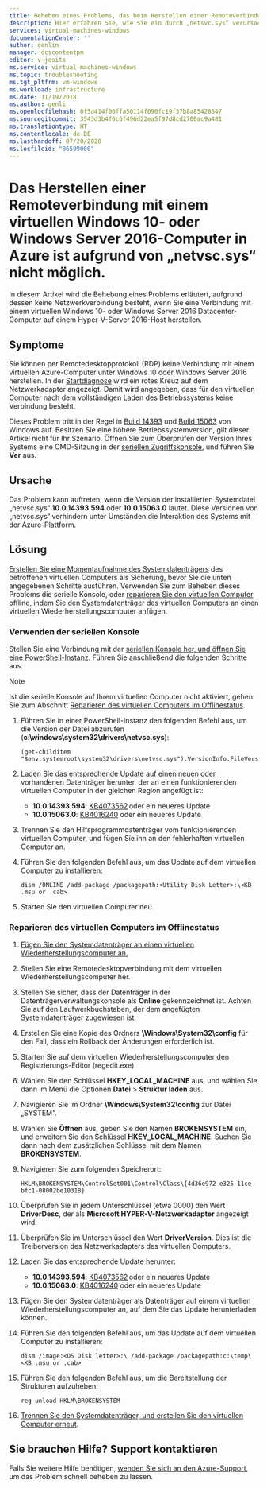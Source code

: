 ```yaml
---
title: Beheben eines Problems, das beim Herstellen einer Remoteverbindung mit einem virtuellen Windows 10- oder Windows Server 2016-Computer in Azure von „netvsc.sys“ verursacht wird | Microsoft-Dokumentation
description: Hier erfahren Sie, wie Sie ein durch „netsvc.sys“ verursachtes RDP-Problem beheben, das beim Herstellen einer Verbindung mit einem virtuellen Windows 10- oder Windows Server 2016-Computer in Azure auftritt.
services: virtual-machines-windows
documentationCenter: ''
author: genlin
manager: dcscontentpm
editor: v-jesits
ms.service: virtual-machines-windows
ms.topic: troubleshooting
ms.tgt_pltfrm: vm-windows
ms.workload: infrastructure
ms.date: 11/19/2018
ms.author: genli
ms.openlocfilehash: 0f5a414f00ffa50114f090fc19f37b8a85428547
ms.sourcegitcommit: 3543d3b4f6c6f496d22ea5f97d8cd2700ac9a481
ms.translationtype: HT
ms.contentlocale: de-DE
ms.lasthandoff: 07/20/2020
ms.locfileid: "86509000"
---
```

# <a name="cannot-connect-remotely-to-a-windows-10-or-windows-server-2016-vm-in-azure-because-of-netvscsys"></a>Das Herstellen einer Remoteverbindung mit einem virtuellen Windows 10- oder Windows Server 2016-Computer in Azure ist aufgrund von „netvsc.sys“ nicht möglich.

In diesem Artikel wird die Behebung eines Problems erläutert, aufgrund dessen keine Netzwerkverbindung besteht, wenn Sie eine Verbindung mit einem virtuellen Windows 10- oder Windows Server 2016 Datacenter-Computer auf einem Hyper-V-Server 2016-Host herstellen.

## <a name="symptoms"></a>Symptome

Sie können per Remotedesktopprotokoll (RDP) keine Verbindung mit einem virtuellen Azure-Computer unter Windows 10 oder Windows Server 2016 herstellen. In der [Startdiagnose](boot-diagnostics.md) wird ein rotes Kreuz auf dem Netzwerkadapter angezeigt. Damit wird angegeben, dass für den virtuellen Computer nach dem vollständigen Laden des Betriebssystems keine Verbindung besteht.

Dieses Problem tritt in der Regel in [Build 14393](https://support.microsoft.com/help/4093120/) und [Build 15063](https://support.microsoft.com/help/4015583/) von Windows auf. Besitzen Sie eine höhere Betriebssystemversion, gilt dieser Artikel nicht für Ihr Szenario. Öffnen Sie zum Überprüfen der Version Ihres Systems eine CMD-Sitzung in der [seriellen Zugriffskonsole](serial-console-windows.md), und führen Sie **Ver** aus.

## <a name="cause"></a>Ursache

Das Problem kann auftreten, wenn die Version der installierten Systemdatei „netvsc.sys“ **10.0.14393.594** oder **10.0.15063.0** lautet. Diese Versionen von „netvsc.sys“ verhindern unter Umständen die Interaktion des Systems mit der Azure-Plattform.


## <a name="solution"></a>Lösung

[Erstellen Sie eine Momentaufnahme des Systemdatenträgers](../windows/snapshot-copy-managed-disk.md) des betroffenen virtuellen Computers als Sicherung, bevor Sie die unten angegebenen Schritte ausführen. Verwenden Sie zum Beheben dieses Problems die serielle Konsole, oder [reparieren Sie den virtuellen Computer offline](#repair-the-vm-offline), indem Sie den Systemdatenträger des virtuellen Computers an einen virtuellen Wiederherstellungscomputer anfügen.


### <a name="use-the-serial-console"></a>Verwenden der seriellen Konsole

Stellen Sie eine Verbindung mit der [seriellen Konsole her, und öffnen Sie eine PowerShell-Instanz](serial-console-windows.md). Führen Sie anschließend die folgenden Schritte aus.

> [!NOTE]
> Ist die serielle Konsole auf Ihrem virtuellen Computer nicht aktiviert, gehen Sie zum Abschnitt [Reparieren des virtuellen Computers im Offlinestatus](#repair-the-vm-offline).

1. Führen Sie in einer PowerShell-Instanz den folgenden Befehl aus, um die Version der Datei abzurufen (**c:\windows\system32\drivers\netvsc.sys**):

   ```
   (get-childitem "$env:systemroot\system32\drivers\netvsc.sys").VersionInfo.FileVersion
   ```

2. Laden Sie das entsprechende Update auf einen neuen oder vorhandenen Datenträger herunter, der an einen funktionierenden virtuellen Computer in der gleichen Region angefügt ist:

   - **10.0.14393.594**: [KB4073562](https://support.microsoft.com/help/4073562) oder ein neueres Update
   - **10.0.15063.0**: [KB4016240](https://support.microsoft.com/help/4016240) oder ein neueres Update

3. Trennen Sie den Hilfsprogrammdatenträger vom funktionierenden virtuellen Computer, und fügen Sie ihn an den fehlerhaften virtuellen Computer an.

4. Führen Sie den folgenden Befehl aus, um das Update auf dem virtuellen Computer zu installieren:

   ```
   dism /ONLINE /add-package /packagepath:<Utility Disk Letter>:\<KB .msu or .cab>
   ```

5. Starten Sie den virtuellen Computer neu.

### <a name="repair-the-vm-offline"></a>Reparieren des virtuellen Computers im Offlinestatus

1. [Fügen Sie den Systemdatenträger an einen virtuellen Wiederherstellungscomputer an.](./troubleshoot-recovery-disks-portal-windows.md)

2. Stellen Sie eine Remotedesktopverbindung mit dem virtuellen Wiederherstellungscomputer her.

3. Stellen Sie sicher, dass der Datenträger in der Datenträgerverwaltungskonsole als **Online** gekennzeichnet ist. Achten Sie auf den Laufwerkbuchstaben, der dem angefügten Systemdatenträger zugewiesen ist.

4. Erstellen Sie eine Kopie des Ordners **\Windows\System32\config** für den Fall, dass ein Rollback der Änderungen erforderlich ist.

5. Starten Sie auf dem virtuellen Wiederherstellungscomputer den Registrierungs-Editor (regedit.exe).

6. Wählen Sie den Schlüssel **HKEY_LOCAL_MACHINE** aus, und wählen Sie dann im Menü die Optionen **Datei** > **Struktur laden** aus.

7. Navigieren Sie im Ordner **\Windows\System32\config** zur Datei „SYSTEM“.

8. Wählen Sie **Öffnen** aus, geben Sie den Namen **BROKENSYSTEM** ein, und erweitern Sie den Schlüssel **HKEY_LOCAL_MACHINE**. Suchen Sie dann nach dem zusätzlichen Schlüssel mit dem Namen **BROKENSYSTEM**.

9. Navigieren Sie zum folgenden Speicherort:

   ```
   HKLM\BROKENSYSTEM\ControlSet001\Control\Class\{4d36e972-e325-11ce-bfc1-08002be10318}
   ```

10. Überprüfen Sie in jedem Unterschlüssel (etwa 0000) den Wert **DriverDesc**, der als **Microsoft HYPER-V-Netzwerkadapter** angezeigt wird.

11. Überprüfen Sie im Unterschlüssel den Wert **DriverVersion**. Dies ist die Treiberversion des Netzwerkadapters des virtuellen Computers.

12. Laden Sie das entsprechende Update herunter:

    - **10.0.14393.594**: [KB4073562](https://support.microsoft.com/help/4073562) oder ein neueres Update
    - **10.0.15063.0**: [KB4016240](https://support.microsoft.com/help/4016240) oder ein neueres Update

13. Fügen Sie den Systemdatenträger als Datenträger auf einem virtuellen Wiederherstellungscomputer an, auf dem Sie das Update herunterladen können.

14. Führen Sie den folgenden Befehl aus, um das Update auf dem virtuellen Computer zu installieren:

    ```
    dism /image:<OS Disk letter>:\ /add-package /packagepath:c:\temp\<KB .msu or .cab>
    ```

15. Führen Sie den folgenden Befehl aus, um die Bereitstellung der Strukturen aufzuheben:

    ```
    reg unload HKLM\BROKENSYSTEM
    ```

16. [Trennen Sie den Systemdatenträger, und erstellen Sie den virtuellen Computer erneut](./troubleshoot-recovery-disks-portal-windows.md).

## <a name="need-help-contact-support"></a>Sie brauchen Hilfe? Support kontaktieren

Falls Sie weitere Hilfe benötigen, [wenden Sie sich an den Azure-Support](https://portal.azure.com/?#blade/Microsoft_Azure_Support/HelpAndSupportBlade), um das Problem schnell beheben zu lassen.
